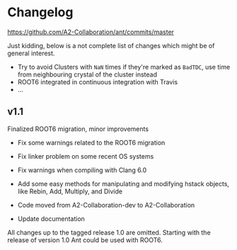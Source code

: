 # Changelog

https://github.com/A2-Collaboration/ant/commits/master


Just kidding, below is a not complete list of changes which might be of general interest.




 * Try to avoid Clusters with `NaN` times if they're marked as `BadTDC`, use time from neighbouring crystal of the cluster instead
 * ROOT6 integrated in continuous integration with Travis
 * ...


## v1.1

Finalized ROOT6 migration, minor improvements
 * Fix some warnings related to the ROOT6 migration
 * Fix linker problem on some recent OS systems
 * Fix warnings when compiling with Clang 6.0

 * Add some easy methods for manipulating and modifying hstack objects, like Rebin, Add, Multiply, and Divide
 * Code moved from A2-Collaboration-dev to A2-Collaboration

 * Update documentation


All changes up to the tagged release 1.0 are omitted. Starting with the release of version 1.0 Ant could be used with ROOT6.
